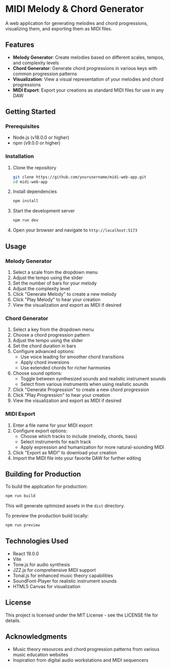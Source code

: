 # MIDI Melody & Chord Generator

A web application for generating melodies and chord progressions, visualizing them, and exporting them as MIDI files.

## Features

- **Melody Generator**: Create melodies based on different scales, tempos, and complexity levels
- **Chord Generator**: Generate chord progressions in various keys with common progression patterns
- **Visualization**: View a visual representation of your melodies and chord progressions
- **MIDI Export**: Export your creations as standard MIDI files for use in any DAW

## Getting Started

### Prerequisites

- Node.js (v18.0.0 or higher)
- npm (v9.0.0 or higher)

### Installation

1. Clone the repository
   ```bash
   git clone https://github.com/yourusername/midi-web-app.git
   cd midi-web-app
   ```

2. Install dependencies
   ```bash
   npm install
   ```

3. Start the development server
   ```bash
   npm run dev
   ```

4. Open your browser and navigate to `http://localhost:5173`

## Usage

### Melody Generator

1. Select a scale from the dropdown menu
2. Adjust the tempo using the slider
3. Set the number of bars for your melody
4. Adjust the complexity level
5. Click "Generate Melody" to create a new melody
6. Click "Play Melody" to hear your creation
7. View the visualization and export as MIDI if desired

### Chord Generator

1. Select a key from the dropdown menu
2. Choose a chord progression pattern
3. Adjust the tempo using the slider
4. Set the chord duration in bars
5. Configure advanced options:
   - Use voice leading for smoother chord transitions
   - Apply chord inversions
   - Use extended chords for richer harmonies
6. Choose sound options:
   - Toggle between synthesized sounds and realistic instrument sounds
   - Select from various instruments when using realistic sounds
7. Click "Generate Progression" to create a new chord progression
8. Click "Play Progression" to hear your creation
9. View the visualization and export as MIDI if desired

### MIDI Export

1. Enter a file name for your MIDI export
2. Configure export options:
   - Choose which tracks to include (melody, chords, bass)
   - Select instruments for each track
   - Apply expression and humanization for more natural-sounding MIDI
3. Click "Export as MIDI" to download your creation
4. Import the MIDI file into your favorite DAW for further editing

## Building for Production

To build the application for production:

```bash
npm run build
```

This will generate optimized assets in the `dist` directory.

To preview the production build locally:

```bash
npm run preview
```

## Technologies Used

- React 19.0.0
- Vite
- Tone.js for audio synthesis
- JZZ.js for comprehensive MIDI support
- Tonal.js for enhanced music theory capabilities
- SoundFont-Player for realistic instrument sounds
- HTML5 Canvas for visualization

## License

This project is licensed under the MIT License - see the LICENSE file for details.

## Acknowledgments

- Music theory resources and chord progression patterns from various music education websites
- Inspiration from digital audio workstations and MIDI sequencers
